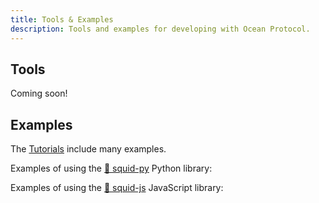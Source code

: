 ```yaml
---
title: Tools & Examples
description: Tools and examples for developing with Ocean Protocol.
---
```


## Tools

Coming soon!

## Examples

The [Tutorials](/tutorials/introduction/) include many examples.

Examples of using the [🦑 squid-py](https://github.com/oceanprotocol/squid-js) Python library:

<repo name="mantaray"></repo>
<repo name="tuna"></repo>

Examples of using the [🦑 squid-js](https://github.com/oceanprotocol/squid-js) JavaScript library:

<repo name="pleuston"></repo>
<repo name="tuna"></repo>
